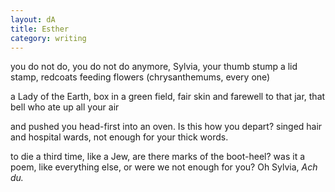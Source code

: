 ```yaml
---
layout: dA
title: Esther
category: writing
---
```


you do not do, you do not do
anymore, Sylvia,
your thumb stump a lid stamp,
redcoats feeding flowers
(chrysanthemums, every one)

a Lady of the Earth,
box in a green field,
fair skin and farewell
to that jar, that bell
who ate up all your air

and pushed you head-first
into an oven. Is this
how you depart? singed
hair and hospital wards,
not enough for your thick words.

to die a third time, like a Jew,
are there marks of the boot-heel?
was it a poem, like everything else,
or were we not enough for you?
Oh Sylvia, *Ach du.*
